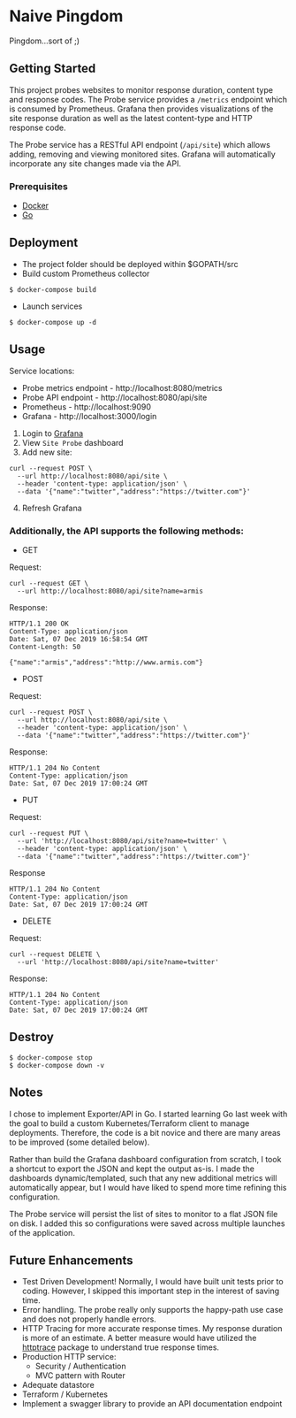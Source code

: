 # Naive Pingdom

Pingdom...sort of ;)

## Getting Started

This project probes websites to monitor response duration, content type and response codes. The Probe service provides a `/metrics` endpoint which is consumed by Prometheus. Grafana then provides visualizations of the site response duration as well as the latest content-type and HTTP response code.

The Probe service has a RESTful API endpoint (`/api/site`) which allows adding, removing and viewing monitored sites. Grafana will automatically incorporate any site changes made via the API.

### Prerequisites

* [Docker](https://docs.docker.com/v17.09/engine/installation/)
* [Go](https://golang.org/doc/install)

## Deployment

* The project folder should be deployed within $GOPATH/src
* Build custom Prometheus collector

```
$ docker-compose build
```

* Launch services

```
$ docker-compose up -d
```

## Usage

Service locations:
* Probe metrics endpoint - http://localhost:8080/metrics
* Probe API endpoint - http://localhost:8080/api/site
* Prometheus - http://localhost:9090
* Grafana - http://localhost:3000/login

1. Login to [Grafana](http://localhost:3000/login)
2. View `Site Probe` dashboard
3. Add new site:

```
curl --request POST \
  --url http://localhost:8080/api/site \
  --header 'content-type: application/json' \
  --data '{"name":"twitter","address":"https://twitter.com"}'
```

4. Refresh Grafana

### Additionally, the API supports the following methods:

* GET

Request:
```
curl --request GET \
  --url http://localhost:8080/api/site?name=armis
```
Response:
```
HTTP/1.1 200 OK
Content-Type: application/json
Date: Sat, 07 Dec 2019 16:58:54 GMT
Content-Length: 50

{"name":"armis","address":"http://www.armis.com"}
```

* POST

Request:
```
curl --request POST \
  --url http://localhost:8080/api/site \
  --header 'content-type: application/json' \
  --data '{"name":"twitter","address":"https://twitter.com"}'
```
Response:
```
HTTP/1.1 204 No Content
Content-Type: application/json
Date: Sat, 07 Dec 2019 17:00:24 GMT
```

* PUT

Request:
```
curl --request PUT \
  --url 'http://localhost:8080/api/site?name=twitter' \
  --header 'content-type: application/json' \
  --data '{"name":"twitter","address":"https://twitter.com"}'
```
Response
```
HTTP/1.1 204 No Content
Content-Type: application/json
Date: Sat, 07 Dec 2019 17:00:24 GMT
```

* DELETE

Request:
```
curl --request DELETE \
  --url 'http://localhost:8080/api/site?name=twitter'
```
Response:
```
HTTP/1.1 204 No Content
Content-Type: application/json
Date: Sat, 07 Dec 2019 17:00:24 GMT
```

## Destroy

```
$ docker-compose stop
$ docker-compose down -v
```

## Notes

I chose to implement Exporter/API in Go. I started learning Go last week with the goal to build a custom Kubernetes/Terraform client to manage deployments. Therefore, the code is a bit novice and there are many areas to be improved (some detailed below).

Rather than build the Grafana dashboard configuration from scratch, I took a shortcut to export the JSON and kept the output as-is. I made the dashboards dynamic/templated, such that any new additional metrics will automatically appear, but I would have liked to spend more time refining this configuration.

The Probe service will persist the list of sites to monitor to a flat JSON file on disk. I added this so configurations were saved across multiple launches of the application.

## Future Enhancements

- Test Driven Development! Normally, I would have built unit tests prior to coding. However, I skipped this important step in the interest of saving time.
- Error handling. The probe really only supports the happy-path use case and does not properly handle errors.
- HTTP Tracing for more accurate response times. My response duration is more of an estimate. A better measure would have utilized the [httptrace](https://golang.org/pkg/net/http/httptrace/) package to understand true response times.
- Production HTTP service:
  - Security / Authentication
  - MVC pattern with Router
- Adequate datastore 
- Terraform / Kubernetes
- Implement a swagger library to provide an API documentation endpoint
